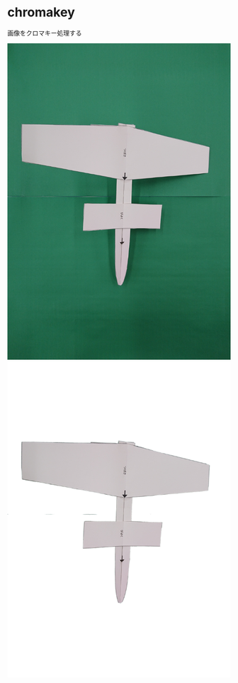 # chromakey

画像をクロマキー処理する

![Before](https://github.com/Nomurad/chromakey/blob/master/images/DSC_0530.JPG)
![After](https://github.com/Nomurad/chromakey/blob/master/airplanes/_test.png)